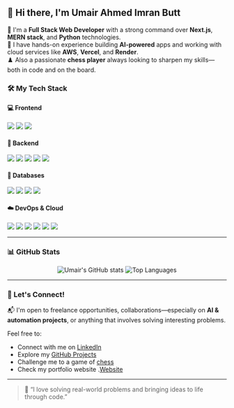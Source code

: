 ## 👋 Hi there, I'm Umair Ahmed Imran Butt

🚀 I'm a **Full Stack Web Developer** with a strong command over **Next.js**, **MERN stack**, and **Python** technologies.  
🤖 I have hands-on experience building **AI-powered** apps and working with cloud services like **AWS**, **Vercel**, and **Render**.  
♟️ Also a passionate **chess player** always looking to sharpen my skills—both in code and on the board.

### 🛠️ My Tech Stack

#### 💻 Frontend
<p>
  <img src="https://img.shields.io/badge/React-20232A?style=for-the-badge&logo=react&logoColor=61DAFB"/>
  <img src="https://img.shields.io/badge/Next.js-000000?style=for-the-badge&logo=nextdotjs&logoColor=ffffff"/>
  <img src="https://img.shields.io/badge/TailwindCSS-06B6D4?style=for-the-badge&logo=tailwindcss&logoColor=ffffff"/>
</p>

#### 🧠 Backend
<p>
  <img src="https://img.shields.io/badge/Node.js-339933?style=for-the-badge&logo=nodedotjs&logoColor=white"/>
  <img src="https://img.shields.io/badge/Express.js-000000?style=for-the-badge&logo=express&logoColor=white"/>
  <img src="https://img.shields.io/badge/Django-092E20?style=for-the-badge&logo=django&logoColor=white"/>
  <img src="https://img.shields.io/badge/Flask-000000?style=for-the-badge&logo=flask&logoColor=white"/>
  <img src="https://img.shields.io/badge/Prisma-2D3748?style=for-the-badge&logo=prisma&logoColor=white"/>
</p>

#### 🧱 Databases
<p>
  <img src="https://img.shields.io/badge/MongoDB-47A248?style=for-the-badge&logo=mongodb&logoColor=white"/>
  <img src="https://img.shields.io/badge/PostgreSQL-336791?style=for-the-badge&logo=postgresql&logoColor=white"/>
  <img src="https://img.shields.io/badge/Firebase-FFCA28?style=for-the-badge&logo=firebase&logoColor=black"/>
  <img src="https://img.shields.io/badge/Supabase-3ECF8E?style=for-the-badge&logo=supabase&logoColor=white"/>
</p>

#### ☁️ DevOps & Cloud
<p>
  <img src="https://img.shields.io/badge/Vercel-000000?style=for-the-badge&logo=vercel&logoColor=white"/>
  <img src="https://img.shields.io/badge/Render-46E3B7?style=for-the-badge&logo=render&logoColor=white"/>
  <img src="https://img.shields.io/badge/AWS-FF9900?style=for-the-badge&logo=amazonaws&logoColor=white"/>
  <img src="https://img.shields.io/badge/ECR-FF9900?style=for-the-badge&logo=amazonaws&logoColor=white"/>
  <img src="https://img.shields.io/badge/ECS-FF9900?style=for-the-badge&logo=amazonaws&logoColor=white"/>
  <img src="https://img.shields.io/badge/SageMaker-527FFF?style=for-the-badge&logo=amazonaws&logoColor=white"/>
</p>

---

### 📊 GitHub Stats

<p align="center">
  <img src="https://github-readme-stats.vercel.app/api?username=UmairAhmedImran&show_icons=true&theme=radical" alt="Umair's GitHub stats" />
  <img src="https://github-readme-stats.vercel.app/api/top-langs/?username=UmairAhmedImran&layout=compact&theme=radical" alt="Top Languages"/>
</p>

---

### 🤝 Let's Connect!

📬 I'm open to freelance opportunities, collaborations—especially on **AI & automation projects**, or anything that involves solving interesting problems.

Feel free to:
- Connect with me on [LinkedIn](https://www.linkedin.com/in/umair-ahmed-imran-butt-7ba44726b/)
- Explore my [GitHub Projects](https://github.com/UmairAhmedImran)
- Challenge me to a game of [chess](https://www.chess.com/member/umairaib)
- Check my portfolio website .[Website](https://umairahmedimran.dev/)

---

> 💬 “I love solving real-world problems and bringing ideas to life through code.”

